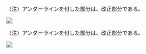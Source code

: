 （注）アンダーラインを付した部分は、改正部分である。

![](https://www.nta.go.jp/tmp/36aed802-4bf4-4318-9519-e4dc8a2510ce/images/9a29cd7bb05a7200957265f7ad923a040db19e083bdb38bcfbb3923a787b7841.jpg)

（注）アンダーラインを付した部分は、改正部分である。

![](https://www.nta.go.jp/tmp/36aed802-4bf4-4318-9519-e4dc8a2510ce/images/939e88300fbee2b86e2147d912a91e5566fb5d62ad07a6583fef58e441c79f50.jpg)